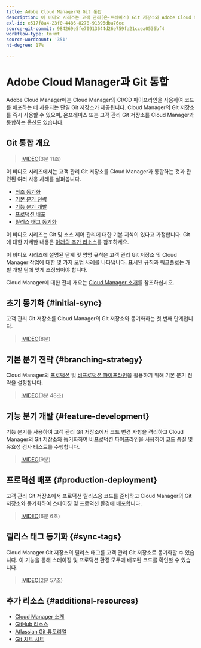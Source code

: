 ```yaml
---
title: Adobe Cloud Manager와 Git 통합
description: 이 비디오 시리즈는 고객 관리(온-프레미스) Git 저장소와 Adobe Cloud Manager의 설정 및 통합 과정을 안내합니다.
exl-id: e517f8a4-23f0-4486-8278-91396dba76ec
source-git-commit: 984269e5fe70913644d26e759fa21ccea0536bf4
workflow-type: tm+mt
source-wordcount: '351'
ht-degree: 17%

---
```



# Adobe Cloud Manager과 Git 통합

Adobe Cloud Manager에는 Cloud Manager의 CI/CD 파이프라인을 사용하여 코드를 배포하는 데 사용되는 단일 Git 저장소가 제공됩니다. Cloud Manager의 Git 저장소를 즉시 사용할 수 있으며, 온프레미스 또는 고객 관리 Git 저장소를 Cloud Manager과 통합하는 옵션도 있습니다.

## Git 통합 개요

>[!VIDEO](https://video.tv.adobe.com/v/28710/)(3분 11초)

이 비디오 시리즈에서는 고객 관리 Git 저장소를 Cloud Manager과 통합하는 것과 관련된 여러 사용 사례를 살펴봅니다.

* [최초 동기화](#initial-sync)
* [기본 분기 전략](#branching-strategy)
* [기능 분기 개발](#feature-development)
* [프로덕션 배포](#production-deployment)
* [릴리스 태그 동기화](#sync-tags)

이 비디오 시리즈는 Git 및 소스 제어 관리에 대한 기본 지식이 있다고 가정합니다. Git에 대한 자세한 내용은 [아래의 추가 리소스](#additional-resources)를 참조하세요.

이 비디오 시리즈에 설명된 단계 및 명명 규칙은 고객 관리 Git 저장소 및 Cloud Manager 작업에 대한 몇 가지 모범 사례를 나타냅니다. 표시된 규칙과 워크플로는 개별 개발 팀에 맞게 조정되어야 합니다.

Cloud Manager에 대한 전체 개요는 [Cloud Manager 소개](/help/introduction.md)를 참조하십시오.

## 초기 동기화 {#initial-sync}

고객 관리 Git 저장소를 Cloud Manager의 Git 저장소와 동기화하는 첫 번째 단계입니다.

>[!VIDEO](https://video.tv.adobe.com/v/28711/?quality=12)(8분)

## 기본 분기 전략 {#branching-strategy}

Cloud Manager의 [프로덕션](/help/using/production-pipelines.md) 및 [비프로덕션 파이프라인](/help/using/non-production-pipelines.md)을 활용하기 위해 기본 분기 전략을 설정합니다.

>[!VIDEO](https://video.tv.adobe.com/v/28712/?quality=12)(3분 48초)

## 기능 분기 개발 {#feature-development}

기능 분기를 사용하여 고객 관리 Git 저장소에서 코드 변경 사항을 격리하고 Cloud Manager의 Git 저장소와 동기화하여 비프로덕션 파이프라인을 사용하여 코드 품질 및 유효성 검사 테스트를 수행합니다.

>[!VIDEO](https://video.tv.adobe.com/v/28723/?quality=12)(9분)

## 프로덕션 배포 {#production-deployment}

고객 관리 Git 저장소에서 프로덕션 릴리스용 코드를 준비하고 Cloud Manager의 Git 저장소와 동기화하여 스테이징 및 프로덕션 환경에 배포합니다.

>[!VIDEO](https://video.tv.adobe.com/v/28724/?quality=12)(6분 6초)

## 릴리스 태그 동기화 {#sync-tags}

Cloud Manager Git 저장소의 릴리스 태그를 고객 관리 Git 저장소로 동기화할 수 있습니다. 이 기능을 통해 스테이징 및 프로덕션 환경 모두에 배포된 코드를 확인할 수 있습니다.

>[!VIDEO](https://video.tv.adobe.com/v/28725/?quality=12)(2분 57초)

## 추가 리소스 {#additional-resources}

* [Cloud Manager 소개](/help/introduction.md)
* [GitHub 리소스](https://docs.github.com/en/get-started/getting-started-with-git/set-up-git)
* [Atlassian Git 튜토리얼](https://www.atlassian.com/git/tutorials/what-is-version-control)
* [Git 치트 시트](https://education.github.com/git-cheat-sheet-education.pdf)
